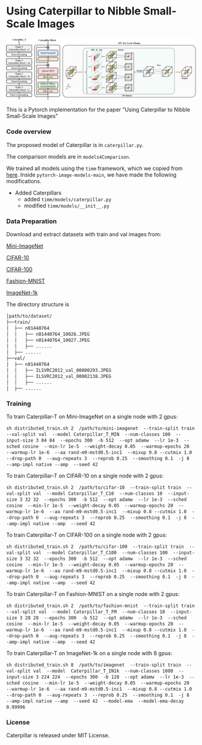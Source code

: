 # Using Caterpillar to Nibble Small-Scale Images

![image](https://github.com/sunjin19126/Caterpillar/blob/main/Img/Cpr%2BBlock%2BSPC.png)

This is a Pytorch implementation for the paper "Using Caterpillar to Nibble Small-Scale Images"
### Code overview

The proposed model of Caterpillar is in `caterpillar.py`. 

The comparison models are in `models4Comparison`.

We trained all models using the `timm` framework, which we copied from [here](https://github.com/huggingface/pytorch-image-models). Inside `pytorch-image-models-main`, we have made the following modifications.
+ Added Caterpillars
  + added `timm/models/caterpillar.py`
  + modified `timm/models/__init__.py`

### Data Preparation
Download and extract datasets with train and val images from:

[Mini-ImageNet](https://drive.google.com/file/d/1xDhH7WJzZBdjzxCfc0hT0p8cVkXLGK5l/view?usp=share_link)

[CIFAR-10](https://drive.google.com/file/d/1KVnDI3UUcMFFYBPISQU84T89s5W1SPLH/view?usp=share_link)

[CIFAR-100](https://drive.google.com/file/d/1ajh7cM7mZz8shLzy0PnkxLzO4Osv6m0S/view?usp=share_link)

[Fashion-MNIST](https://drive.google.com/file/d/1AXWFH6FYaFbrtovb2kM30n4dv3l17hU1/view?usp=share_link)

[ImageNet-1k](https://image-net.org/)

The directory structure is 
```
│path/to/dataset/
├──train/
│  ├── n01440764
│  │   ├── n01440764_10026.JPEG
│  │   ├── n01440764_10027.JPEG
│  │   ├── ......
│  ├── ......
├──val/
│  ├── n01440764
│  │   ├── ILSVRC2012_val_00000293.JPEG
│  │   ├── ILSVRC2012_val_00002138.JPEG
│  │   ├── ......
│  ├── ......
```   


### Training

To train Caterpillar-T on Mini-ImageNet on a single node with 2 gpus:
```
sh distributed_train.sh 2  /path/to/mini-imagenet  --train-split train  --val-split val  --model Caterpillar_T_MIN  --num-classes 100  --input-size 3 84 84  --epochs 300  -b 512  --opt adamw  --lr 1e-3  --sched cosine  --min-lr 1e-5  --weight-decay 0.05  --warmup-epochs 20  --warmup-lr 1e-6  --aa rand-m9-mstd0.5-inc1  --mixup 0.8 --cutmix 1.0  --drop-path 0  --aug-repeats 3  --reprob 0.25  --smoothing 0.1  -j 8  --amp-impl native --amp  --seed 42
```

To train Caterpillar-T on CIFAR-10 on a single node with 2 gpus:
```
sh distributed_train.sh 2  /path/to/cifar-10  --train-split train  --val-split val  --model Caterpillar_T_C10  --num-classes 10  --input-size 3 32 32  --epochs 300  -b 512  --opt adamw  --lr 1e-3  --sched cosine  --min-lr 1e-5  --weight-decay 0.05  --warmup-epochs 20  --warmup-lr 1e-6  --aa rand-m9-mstd0.5-inc1  --mixup 0.8 --cutmix 1.0  --drop-path 0  --aug-repeats 3  --reprob 0.25  --smoothing 0.1  -j 8  --amp-impl native --amp  --seed 42  
```

To train Caterpillar-T on CIFAR-100 on a single node with 2 gpus:
```
sh distributed_train.sh 2  /path/to/cifar-100  --train-split train  --val-split val  --model Caterpillar_T_C100  --num-classes 100  --input-size 3 32 32  --epochs 300  -b 512  --opt adamw  --lr 1e-3  --sched cosine  --min-lr 1e-5  --weight-decay 0.05  --warmup-epochs 20  --warmup-lr 1e-6  --aa rand-m9-mstd0.5-inc1  --mixup 0.8 --cutmix 1.0  --drop-path 0  --aug-repeats 3  --reprob 0.25  --smoothing 0.1  -j 8  --amp-impl native --amp  --seed 42  
```

To train Caterpillar-T on Fashion-MNIST on a single node with 2 gpus:
```
sh distributed_train.sh 2  /path/to/fashion-mnist  --train-split train  --val-split val  --model Caterpillar_T_FM  --num-classes 10  --input-size 3 28 28  --epochs 300  -b 512  --opt adamw  --lr 1e-3  --sched cosine  --min-lr 1e-5  --weight-decay 0.05  --warmup-epochs 20  --warmup-lr 1e-6  --aa rand-m9-mstd0.5-inc1  --mixup 0.8 --cutmix 1.0  --drop-path 0  --aug-repeats 3  --reprob 0.25  --smoothing 0.1  -j 8  --amp-impl native --amp  --seed 42  
```

To train Caterpillar-T on ImageNet-1k on a single node with 8 gpus:
```
sh distributed_train.sh 8  /path/to/imagenet  --train-split train  --val-split val  --model  Caterpillar_T_IN1k  --num-classes 1000  --input-size 3 224 224  --epochs 300  -b 128  --opt adamw  --lr 1e-3  --sched cosine  --min-lr 1e-5  --weight-decay 0.05  --warmup-epochs 20  --warmup-lr 1e-6  --aa rand-m9-mstd0.5-inc1  --mixup 0.8 --cutmix 1.0  --drop-path 0  --aug-repeats 3  --reprob 0.25  --smoothing 0.1  -j 8  --amp-impl native --amp  --seed 42  --model-ema  --model-ema-decay 0.99996
```

### License
Caterpillar is released under MIT License.


